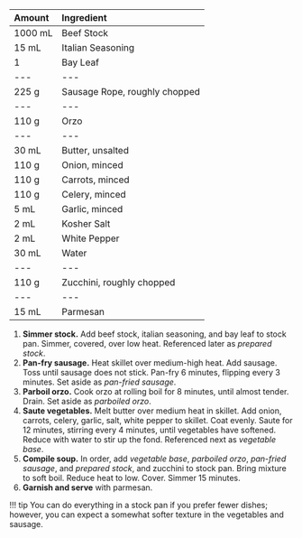 | Amount | Ingredient |
|:--|:--|
| 1000 mL | Beef Stock
| 15 mL   | Italian Seasoning
| 1       | Bay Leaf
| ---     | ---
| 225 g   | Sausage Rope, roughly chopped
| ---     | ---
| 110 g   | Orzo
| ---     | ---
| 30 mL   | Butter, unsalted
| 110 g   | Onion, minced
| 110 g   | Carrots, minced
| 110 g   | Celery, minced
| 5 mL    | Garlic, minced
| 2 mL    | Kosher Salt
| 2 mL    | White Pepper
| 30 mL   | Water
| ---     | ---
| 110 g   | Zucchini, roughly chopped
| ---     | ---
| 15 mL   | Parmesan


1. **Simmer stock.** Add beef stock, italian seasoning, and bay leaf to stock pan. Simmer, covered, over low heat. Referenced later as *prepared stock*.
2. **Pan-fry sausage.** Heat skillet over medium-high heat. Add sausage. Toss until sausage does not stick. Pan-fry 6 minutes, flipping every 3 minutes. Set aside as *pan-fried sausage*.
3. **Parboil orzo.** Cook orzo at rolling boil for 8 minutes, until almost tender. Drain. Set aside as *parboiled orzo*.
4. **Saute vegetables.** Melt butter over medium heat in skillet. Add onion, carrots, celery, garlic, salt, white pepper to skillet. Coat evenly. Saute for 12 minutes, stirring every 4 minutes, until vegetables have softened. Reduce with water to stir up the fond. Referenced next as *vegetable base*.
5. **Compile soup.** In order, add *vegetable base*, *parboiled orzo*, *pan-fried sausage*, and *prepared stock*, and zucchini to stock pan. Bring mixture to soft boil. Reduce heat to low. Cover. Simmer 15 minutes.
6. **Garnish and serve** with parmesan.

!!! tip
    You can do everything in a stock pan if you prefer fewer dishes; however, you can expect a somewhat softer texture in the vegetables and sausage.
